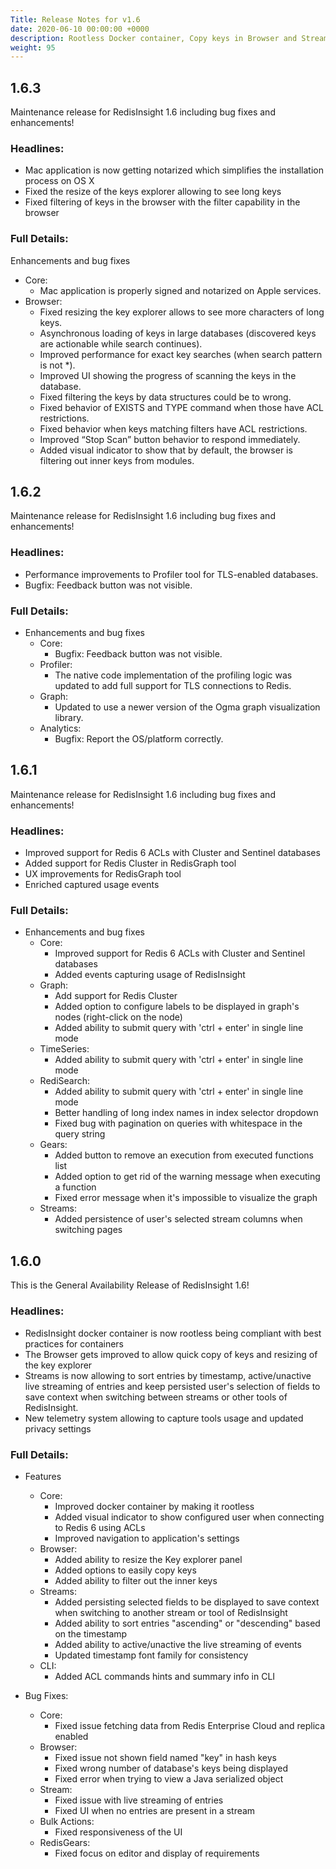 ```yaml
---
Title: Release Notes for v1.6
date: 2020-06-10 00:00:00 +0000
description: Rootless Docker container, Copy keys in Browser and Stream UX improvements
weight: 95
---
```


## 1.6.3

Maintenance release for RedisInsight 1.6 including bug fixes and enhancements!

### Headlines:

- Mac application is now getting notarized which simplifies the installation process on OS X
- Fixed the resize of the keys explorer allowing to see long keys
- Fixed filtering of keys in the browser with the filter capability in the browser

### Full Details:

Enhancements and bug fixes
  - Core:
    - Mac application is properly signed and notarized on Apple services.
  - Browser:
    - Fixed resizing the key explorer allows to see more characters of long keys.
    - Asynchronous loading of keys in large databases (discovered keys are actionable while search continues).
    - Improved performance for exact key searches (when search pattern is not *).
    - Improved UI showing the progress of scanning the keys in the database.
    - Fixed filtering the keys by data structures could be  to wrong.
    - Fixed behavior of EXISTS and TYPE command when those have ACL restrictions.
    - Fixed behavior when keys matching filters have ACL restrictions.
    - Improved “Stop Scan” button behavior to respond immediately.
    - Added visual indicator to show that by default, the browser is filtering out inner keys from modules.

## 1.6.2

Maintenance release for RedisInsight 1.6 including bug fixes and enhancements!

### Headlines:

- Performance improvements to Profiler tool for TLS-enabled databases.
- Bugfix: Feedback button was not visible.

### Full Details:

- Enhancements and bug fixes
  - Core:
      - Bugfix: Feedback button was not visible.
  - Profiler:
      - The native code implementation of the profiling logic was updated to add full support for TLS connections to Redis.
  - Graph:
      - Updated to use a newer version of the Ogma graph visualization library.
  - Analytics:
      - Bugfix: Report the OS/platform correctly.

## 1.6.1

Maintenance release for RedisInsight 1.6 including bug fixes and enhancements!

### Headlines:

- Improved support for Redis 6 ACLs with Cluster and Sentinel databases
- Added support for Redis Cluster in RedisGraph tool
- UX improvements for RedisGraph tool
- Enriched captured usage events

### Full Details:

- Enhancements and bug fixes
  - Core:
    - Improved support for Redis 6 ACLs with Cluster and Sentinel databases
    - Added events capturing usage of RedisInsight
  - Graph:
    - Add support for Redis Cluster
    - Added option to configure labels to be displayed in graph's nodes (right-click on the node)
    - Added ability to submit query with 'ctrl + enter' in single line mode
  - TimeSeries:
    - Added ability to submit query with 'ctrl + enter' in single line mode
  - RediSearch:
    - Added ability to submit query with 'ctrl + enter' in single line mode
    - Better handling of long index names in index selector dropdown
    - Fixed bug with pagination on queries with whitespace in the query string
  - Gears:
    - Added button to remove an execution from executed functions list
    - Added option to get rid of the warning message when executing a function 
    - Fixed error message when it's impossible to visualize the graph
  - Streams:
    - Added persistence of user's selected stream columns when switching pages

## 1.6.0

This is the General Availability Release of RedisInsight 1.6!

### Headlines:

- RedisInsight docker container is now rootless being compliant with best practices for containers
- The Browser gets improved to allow quick copy of keys and resizing of the key explorer
- Streams is now allowing to sort entries by timestamp, active/unactive live streaming of entries and keep persisted user's selection of fields to save context when switching between streams or other tools of RedisInsight. 
- New telemetry system allowing to capture tools usage and updated privacy settings

### Full Details:

- Features
  - Core:
    - Improved docker container by making it rootless
    - Added visual indicator to show configured user when connecting to Redis 6 using ACLs
    - Improved navigation to application's settings
  - Browser:
    - Added ability to resize the Key explorer panel
    - Added options to easily copy keys
    - Added ability to filter out the inner keys
  - Streams: 
    - Added persisting selected fields to be displayed to save context when switching to another stream or tool of RedisInsight 
    - Added ability to sort entries "ascending" or "descending" based on the timestamp
    - Added ability to active/unactive the live streaming of events 
    - Updated timestamp font family for consistency
  - CLI:
    - Added ACL commands hints and summary info in CLI

- Bug Fixes:
  - Core:
    - Fixed issue fetching data from Redis Enterprise Cloud and replica enabled
  - Browser:
    - Fixed issue not shown field named "key" in hash keys
    - Fixed wrong number of database's keys being displayed
    - Fixed error when trying to view a Java serialized object
  - Stream:
    - Fixed issue with live streaming of entries
    - Fixed UI when no entries are present in a stream
  - Bulk Actions:
    - Fixed responsiveness of the UI
  - RedisGears:
    - Fixed focus on editor and display of requirements
